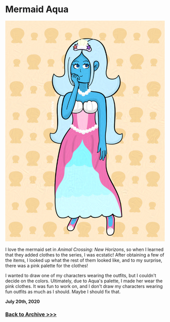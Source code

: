 # Mermaid Aqua

<img src="https://raw.githubusercontent.com/arrowarchive/The-Arrowarchive/master/docs/images/SPACE/mermaidaqua.png" alt="pretty in pink"
     onContextMenu="return false;">

I love the mermaid set in *Animal Crossing: New Horizons*, so when I learned that they added clothes to the series, I was ecstatic! After obtaining a few of the items, I looked up what the rest of them looked like, and to my surprise, there was a pink palette for the clothes! 

I wanted to draw one of my characters wearing the outfits, but I couldn't decide on the colors. Ultimately, due to Aqua's palette, I made her wear the pink clothes. It was fun to work on, and I don't draw my characters wearing fun outfits as much as I should. Maybe I should fix that.

**July 20th, 2020**

### [Back to Archive >>>](https://arrowarchive.github.io/The-Arrowarchive/gallery)
